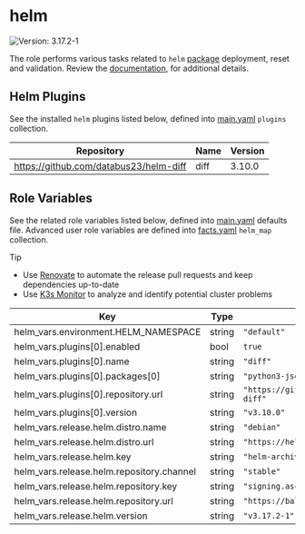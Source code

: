 # helm

![Version: 3.17.2-1](https://img.shields.io/badge/Version-3.17.2--1-informational?style=flat-square)

The role performs various tasks related to `helm` [package](https://helm.baltorepo.com/stable/debian/packages/helm/releases/3.17.2-1) deployment, reset and validation. Review the [documentation](https://axivo.com/k3s-cluster/wiki/guide/configuration/roles/helm), for additional details.

## Helm Plugins

See the installed `helm` plugins listed below, defined into [main.yaml](./defaults/main.yaml) `plugins` collection.

| Repository | Name | Version |
|------------|------|---------|
| https://github.com/databus23/helm-diff | diff | 3.10.0 |

## Role Variables

See the related role variables listed below, defined into [main.yaml](./defaults/main.yaml) defaults file. Advanced user role variables are defined into [facts.yaml](./tasks/facts.yaml) `helm_map` collection.

> [!TIP]
> - Use [Renovate](https://axivo.com/k3s-cluster/tutorials/handbook/tools/#renovate) to automate the release pull requests and keep dependencies up-to-date
> - Use [K3s Monitor](https://axivo.com/k3s-cluster/tutorials/handbook/tools/#k3s-monitor) to analyze and identify potential cluster problems

| Key | Type | Default | Description |
|-----|------|---------|-------------|
| helm_vars.environment.HELM_NAMESPACE | string | `"default"` |  |
| helm_vars.plugins[0].enabled | bool | `true` |  |
| helm_vars.plugins[0].name | string | `"diff"` |  |
| helm_vars.plugins[0].packages[0] | string | `"python3-jsonpatch"` |  |
| helm_vars.plugins[0].repository.url | string | `"https://github.com/databus23/helm-diff"` |  |
| helm_vars.plugins[0].version | string | `"v3.10.0"` |  |
| helm_vars.release.helm.distro.name | string | `"debian"` |  |
| helm_vars.release.helm.distro.url | string | `"https://helm.baltorepo.com"` |  |
| helm_vars.release.helm.key | string | `"helm-archive-keyring.gpg"` |  |
| helm_vars.release.helm.repository.channel | string | `"stable"` |  |
| helm_vars.release.helm.repository.key | string | `"signing.asc"` |  |
| helm_vars.release.helm.repository.url | string | `"https://baltocdn.com/helm"` |  |
| helm_vars.release.helm.version | string | `"v3.17.2-1"` |  |
